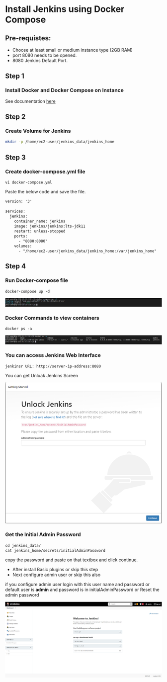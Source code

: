 # Install Jenkins using Docker Compose

## Pre-requistes:

* Choose at least small or medium instance type (2GB RAM)
* port 8080 needs to be opened.
* 8080 Jenkins Default Port.

## Step 1

### Install Docker and Docker Compose on Instance

See documentation [here](../Docker/install-docker.md)

## Step 2

### Create Volume for Jenkins

```sh
mkdir -p /home/ec2-user/jenkins_data/jenkins_home
```

## Step 3

### Create docker-compose.yml file

```
vi docker-compose.yml
```
Paste the below code and save the file.

```
version: '3'

services:
  jenkins:
    container_name: jenkins
    image: jenkins/jenkins:lts-jdk11
    restart: unless-stopped
    ports:
      - "8080:8080"
    volumes:
      - "/home/ec2-user/jenkins_data/jenkins_home:/var/jenkins_home"
```

## Step 4

### Run Docker-compose file

```
docker-compose up -d
```
![docker compose up](images/1.png)

### Docker Commands to view containers

```
docker ps -a
```
![docker ps -a](images/2.png)

### You can access Jenkins Web Interface

```
jenkinsr URL: http://server-ip-address:8080
```

You can get Unloak Jenkins Screen

![unlock jenkins](images/3.png)

### Get the Initial Admin Password
```
cd jenkins_data/
cat jenkins_home/secrets/initialAdminPassword
```
copy the password and paste on that textbox and click continue.

* After install Basic plugins or skip this step
* Next configure admin user or skip this also

if you configure admin user login with this user name and password or default user is **admin** and password is in initialAdminPassword or Reset the admin password

![jenkins](images/4.png)
